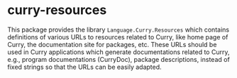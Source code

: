 curry-resources
===============

This package provides the library `Language.Curry.Resources`
which contains definitions of various URLs to resources
related to Curry, like home page of Curry, the documentation site
for packages, etc. These URLs should be used in Curry applications
which generate documentations related to Curry, e.g.,
program documentations (CurryDoc), package descriptions,
instead of fixed strings so that the URLs can be easily adapted.

